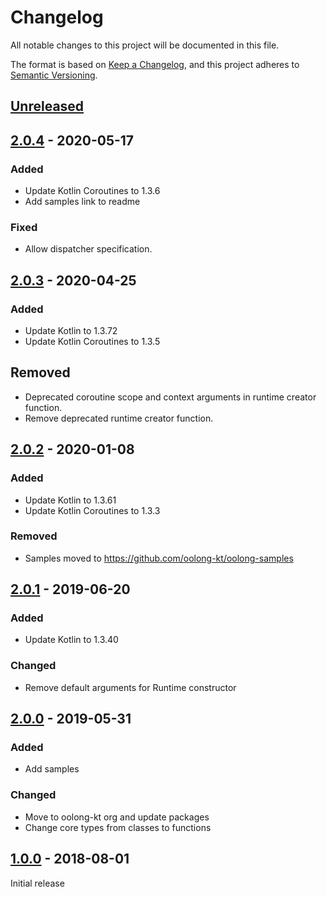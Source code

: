 # Changelog
All notable changes to this project will be documented in this file.

The format is based on [Keep a Changelog](https://keepachangelog.com/en/1.0.0/),
and this project adheres to [Semantic Versioning](https://semver.org/spec/v2.0.0.html).

## [Unreleased]

## [2.0.4] - 2020-05-17
### Added
- Update Kotlin Coroutines to 1.3.6
- Add samples link to readme

### Fixed
- Allow dispatcher specification.

## [2.0.3] - 2020-04-25
### Added
- Update Kotlin to 1.3.72
- Update Kotlin Coroutines to 1.3.5

## Removed
- Deprecated coroutine scope and context arguments in runtime creator function.
- Remove deprecated runtime creator function.

## [2.0.2] - 2020-01-08
### Added
- Update Kotlin to 1.3.61
- Update Kotlin Coroutines to 1.3.3

### Removed
- Samples moved to https://github.com/oolong-kt/oolong-samples

## [2.0.1] - 2019-06-20
### Added
- Update Kotlin to 1.3.40

### Changed
- Remove default arguments for Runtime constructor

## [2.0.0] - 2019-05-31
### Added
- Add samples

### Changed
- Move to oolong-kt org and update packages
- Change core types from classes to functions

## [1.0.0] - 2018-08-01

Initial release

[Unreleased]: https://github.com/oolong-kt/oolong/compare/v2.0.4...HEAD
[2.0.4]: https://github.com/oolong-kt/oolong/compare/v2.0.3...v2.0.4
[2.0.3]: https://github.com/oolong-kt/oolong/compare/v2.0.2...v2.0.3
[2.0.2]: https://github.com/oolong-kt/oolong/compare/v2.0.1...v2.0.2
[2.0.1]: https://github.com/oolong-kt/oolong/compare/v2.0.0...v2.0.1
[2.0.0]: https://github.com/oolong-kt/oolong/compare/v1.0.0...v2.0.0
[1.0.0]: https://github.com/oolong-kt/oolong/releases/tag/v1.0.0

